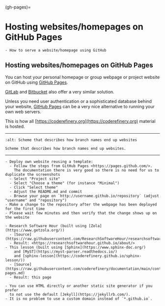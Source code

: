 (gh-pages)=

# Hosting websites/homepages on GitHub Pages

```{questions}
- How to serve a website/homepage using GitHub
```

## Hosting websites/homepages on GitHub Pages

You can host your personal homepage or group webpage
or project website on GitHub using
[GitHub Pages](https://pages.github.com/).

[GitLab](https://about.gitlab.com/features/pages/) and
[Bitbucket](https://confluence.atlassian.com/bitbucket/publishing-a-website-on-bitbucket-cloud-221449776.html)
also offer a very similar solution.

Unless you need user authentication or a sophisticated database behind your website,
[GitHub Pages](https://pages.github.com/) can be a very nice alternative
to running your own web servers.

This is how all
[https://coderefinery.org](https://coderefinery.org)
material is hosted.

---

```{figure} img/gh-pages.svg
:alt: Scheme that describes how branch names end up websites

Scheme that describes how branch names end up websites.
```

---

```{challenge} Exercise: Your own github page
- Deploy own website reusing a template:
  - Follow the steps from GitHub Pages <https://pages.github.com/>.
    The documentation there is very good so there is no need for us to duplicate the screenshots
  - Select "Project site"
  - Select "Choose a theme" (for instance "Minimal")
  - Click "Select theme"
  - Adjust the README.md and commit
  - Browse your page on `http://username.github.io/repository` (adjust "username" and "repository")
- Make a change to the repository after the webpage has been deployed for the first time
- Please wait few minutes and then verify that the change shows up on the website
```

```{callout} Real-life examples
- Research Software Hour (built using [Zola](https://www.getzola.org/))
  - [Source](https://raw.githubusercontent.com/ResearchSoftwareHour/researchsoftwarehour.github.io/main/content/about.md)
  - Result: <https://researchsoftwarehour.github.io/about/>
- This lesson (built using [Sphinx](https://www.sphinx-doc.org/)
    and [MyST](https://myst-parser.readthedocs.io/)
    and [sphinx-lesson](https://coderefinery.github.io/sphinx-lesson/))
  - [Source](https://raw.githubusercontent.com/coderefinery/documentation/main/content/gh-pages.md)
  - Result: this page
```

```{discussion}
- You can use HTML directly or another static site generator if you prefer
  to not use the default [Jekyll](https://jekyllrb.com/).
- It is no problem to use a custom domain instead of `*.github.io`.
```
